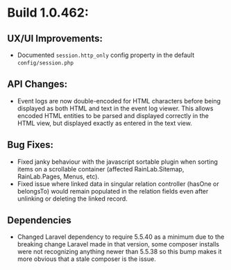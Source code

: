 # Build 1.0.462:

## UX/UI Improvements:
- Documented `session.http_only` config property in the default `config/session.php`

## API Changes:
- Event logs are now double-encoded for HTML characters before being displayed as both HTML and text in the event log viewer. This allows encoded HTML entities to be parsed and displayed correctly in the HTML view, but displayed exactly as entered in the text view.

## Bug Fixes:
- Fixed janky behaviour with the javascript sortable plugin when sorting items on a scrollable container (affected RainLab.Sitemap, RainLab.Pages, Menus, etc).
- Fixed issue where linked data in singular relation controller (hasOne or belongsTo) would remain populated in the relation fields even after unlinking or deleting the linked record.

## Dependencies
- Changed Laravel dependency to require 5.5.40 as a minimum due to the breaking change Laravel made in that version, some composer installs were not recognizing anything newer than 5.5.38 so this bump makes it more obvious that a stale composer is the issue.
